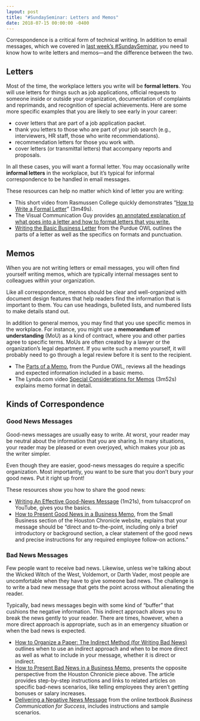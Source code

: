 ```yaml
---
layout: post
title: "#SundaySeminar: Letters and Memos"
date: 2018-07-15 00:00:00 -0400
---
```

<p>Correspondence is a critical form of technical writing. In addition to email messages, which we covered in <a href="https://tracigardner.github.io/EmailSeminar" target="_blank">last week&rsquo;s #SundaySeminar</a>, you need to know how to write letters and memos—and the difference between the two.</p>
<h2 id="letters">Letters</h2>
<p>Most of the time, the workplace letters you write will be  <strong>formal letters</strong>. You will use letters for things such as job applications, official requests to someone inside or outside your organization,  documentation of complaints and reprimands, and recognition of special achievements. Here are some more specific examples that you are likely to see early in your career: </p>
<ul>
  <li>cover letters that are part of a job application packet. </li>
  <li>thank you letters to those who are part of your job search (e.g., interviewers, HR staff, those who write recommendations).</li>
  <li>recommendation letters for those you work with.</li>
  <li>cover letters (or transmittal letters) that accompany reports and proposals.</li>
</ul>
<p>In all these cases, you will want a formal letter. You may occasionally write <strong>informal letters</strong> in the workplace, but it’s typical for informal correspondence to be handled in email messages.</p>
<p>These resources can help no matter which kind of letter you are writing: </p>
<ul class="listDS">
<li>This short video from Rasmussen College quickly demonstrates “<a href="https://youtu.be/rizoxcRkNqY" target="_blank">How to Write a Formal Letter</a>” (3m49s).</li>
<li>The Visual Communication Guy provides <a href="http://thevisualcommunicationguy.com/2013/10/03/how-to-write-a-letter-in-business-letter-format/" target="_blank">an annotated explanation of what goes into a letter and how to format letters that you write.</li>
<li><a href="https://owl.purdue.edu/owl/subject_specific_writing/professional_technical_writing/basic_business_letters/the_basic_business_letter.html" target="_blank">Writing the Basic Business Letter</a> from the Purdue OWL outlines the parts of a letter as well as the specifics on formats and punctuation.</li>
</ul>
<h2 id="memos">Memos</h2>
<p>When you are not writing letters or email messages, you will often find yourself writing memos, which are typically internal messages sent to colleagues within your organization. </p>
<p>Like all correspondence, memos should be clear and well-organized with document design features that help readers find the information that is important to them. You can use headings, bulleted lists, and numbered lists to make details stand out.</p>
<p>In addition to general memos, you may find that you use specific memos in the workplace. For instance, you might use a <strong>memorandum of understanding</strong> (MoU) as a kind of contract, where you and other parties agree to specific terms. MoUs are often created by a lawyer or the organization’s legal department. If you write such a memo yourself, it will probably need to go through a legal review before it is sent to the recipient.</p>
<ul style="listDS">
<li>The <a href="https://owl.purdue.edu/owl/subject_specific_writing/professional_technical_writing/memos/parts_of_a_memo.html" target="_blank">Parts of a Memo</a>, from the Purdue OWL, reviews all the headings and expected information included in a basic memo.</li>
<li>The Lynda.com video <a href="https://www.lynda.com/Business-Skills-tutorials/Special-considerations-memos/147532/162434-4.html?org=vt.edu" target="_blank">Special Considerations for Memos</a> (3m52s) explains memo format in detail.</li>
</ul>
<h2 id="kinds">Kinds of Correspondence</h2>
<h3 id="good-news">Good News Messages</h3>
<p>Good-news messages are usually easy to write. At worst, your reader may be neutral about the information that you are sharing. In many situations, your reader may be pleased or even overjoyed, which makes your job as the writer simpler.</p>
<p>Even though they are easier, good-news messages do require a specific organization. Most importantly, you want to be sure that you don’t bury your good news. Put it right up front!</p>
<p>These resources show you how to share the good news:</p>
<ul class="listDS">
<li><a href="https://youtu.be/152hRhl_x60" target="_blank">Writing An Effective Good-News Message</a> (1m21s), from tulsaccprof on YouTube, gives you the basics.</li>
<li><a href="http://smallbusiness.chron.com/present-good-news-business-memo-39908.html" target="_blank">How to Present Good News in a Business Memo</a>, from the Small Business section of the Houston Chronicle website, explains that your message should be &ldquo;direct and to-the-point, including only a brief introductory or background section, a clear statement of the good news and precise instructions for any required employee follow-on actions.&rdquo;</li>
</ul>
<h3 id="bad-news">Bad News Messages</h3>
<p>Few people want to receive bad news. Likewise, unless we’re talking about the Wicked Witch of the West, Voldemort, or Darth Vader, most people are uncomfortable when they have to give someone bad news. The challenge is to write a bad new message that gets the point across without alienating the reader.</p>
 <p>Typically, bad news messages begin with some kind of “buffer” that cushions the negative information. This indirect approach allows you to break the news gently to your reader. There are times, however, when a more direct approach is appropriate, such as in an emergency situation or when the bad news is expected.</p>
 <ul class="listDS">
 <li><a href="http://thevisualcommunicationguy.com/writing/how-to-organize-a-paper/how-to-organize-a-paper-the-indirect-method-for-writing-bad-news/" target="_blank">How to Organize a Paper: The Indirect Method (for Writing Bad News)</a> outlines when to use an indirect approach and when to be more direct as well as what to include in your message, whether it is  direct or indirect.</li>
 <li><a href="http://smallbusiness.chron.com/present-bad-news-business-memo-39646.html" target="_blank">How to Present Bad News in a Business Memo</a>, presents the opposite perspective from the Houston Chronicle piece above. The article provides step-by-step instructions and links to related articles on specific bad-news scenarios, like telling employees they aren&rsquo;t getting bonuses or salary increases.</li>
 <li><a href="http://open.lib.umn.edu/businesscommunication/chapter/17-1-delivering-a-negative-news-message/" target="_blank">Delivering a Negative News Message</a> from the online textbook <em>Business Communication for Success</em>, includes instructions and sample scenarios.
 </ul>
